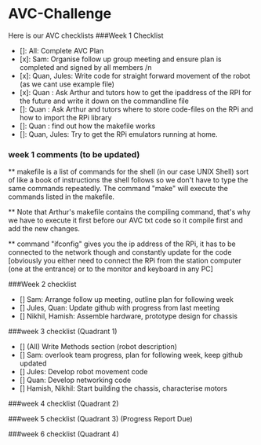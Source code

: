 # AVC-Challenge


Here is our AVC checklists
###Week 1 Checklist

- []: All: Complete AVC Plan
- [x]: Sam: Organise follow up group meeting and ensure plan is completed and signed by all members /n
- [x]: Quan, Jules: Write code for straight forward movement of the robot (as we cant use example file)
- [x]: Quan : Ask Arthur and tutors how to get the ipaddress of the RPI for the future and write it down on the commandline file
- []: Quan : Ask Arthur and tutors where to store code-files on the RPi and how to import the RPi library
- []: Quan : find out how the makefile works 
- []: Quan, Jules: Try to get the RPi emulators running at home.
### week 1 comments (to be updated)

** makefile is a list of commands for the shell (in our case UNIX Shell) sort of like a book of instructions the shell follows so we don't have to type the same commands repeatedly. The command "make" will execute the commands listed in the makefile. 

** Note that Arthur's makefile contains the compiling command, that's why we have to execute it first before our AVC txt code so it compile first and add the new changes.

** command "ifconfig" gives you the ip address of the RPi, it has to be connected to the network though and constantly update for the code [obviously you either need to connect the RPi from the station computer (one at the entrance) or to the monitor and keyboard in any PC]

###Week 2 checklist

- [] Sam: Arrange follow up meeting, outline plan for following week
- [] Jules, Quan: Update github with progress from last meeting
- [] Nikhil, Hamish: Assemble hardware, prototype design for chassis 

###week 3 checklist (Quadrant 1)

- [] (All) Write Methods section (robot description)
- [] Sam: overlook team progress, plan for following week, keep github updated
- [] Jules: Develop robot movement code
- [] Quan: Develop networking code
- [] Hamish, Nikhil: Start building the chassis, characterise motors

###week 4 checklist (Quadrant 2)

###week 5 checklist (Quadrant 3) (Progress Report Due)

###week 6 checklist (Quadrant 4)
